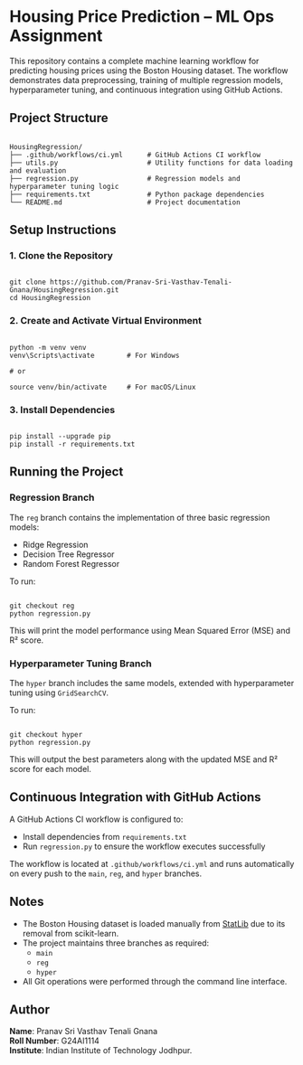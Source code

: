 # Housing Price Prediction – ML Ops Assignment

This repository contains a complete machine learning workflow for predicting housing prices using the Boston Housing dataset. The workflow demonstrates data preprocessing, training of multiple regression models, hyperparameter tuning, and continuous integration using GitHub Actions.

## Project Structure

```

HousingRegression/
├── .github/workflows/ci.yml      # GitHub Actions CI workflow
├── utils.py                      # Utility functions for data loading and evaluation
├── regression.py                 # Regression models and hyperparameter tuning logic
├── requirements.txt              # Python package dependencies
└── README.md                     # Project documentation

```

## Setup Instructions

### 1. Clone the Repository

```

git clone https://github.com/Pranav-Sri-Vasthav-Tenali-Gnana/HousingRegression.git
cd HousingRegression

```

### 2. Create and Activate Virtual Environment

```

python -m venv venv
venv\Scripts\activate        # For Windows

# or

source venv/bin/activate     # For macOS/Linux

```

### 3. Install Dependencies

```

pip install --upgrade pip
pip install -r requirements.txt

```

## Running the Project

### Regression Branch

The `reg` branch contains the implementation of three basic regression models:

- Ridge Regression
- Decision Tree Regressor
- Random Forest Regressor

To run:

```

git checkout reg
python regression.py

```

This will print the model performance using Mean Squared Error (MSE) and R² score.

### Hyperparameter Tuning Branch

The `hyper` branch includes the same models, extended with hyperparameter tuning using `GridSearchCV`.

To run:

```

git checkout hyper
python regression.py

```

This will output the best parameters along with the updated MSE and R² score for each model.

## Continuous Integration with GitHub Actions

A GitHub Actions CI workflow is configured to:

- Install dependencies from `requirements.txt`
- Run `regression.py` to ensure the workflow executes successfully

The workflow is located at `.github/workflows/ci.yml` and runs automatically on every push to the `main`, `reg`, and `hyper` branches.

## Notes

- The Boston Housing dataset is loaded manually from [StatLib](http://lib.stat.cmu.edu/datasets/boston) due to its removal from scikit-learn.
- The project maintains three branches as required:
  - `main`
  - `reg`
  - `hyper`
- All Git operations were performed through the command line interface.

## Author

**Name**: Pranav Sri Vasthav Tenali Gnana  
**Roll Number**: G24AI1114  
**Institute**: Indian Institute of Technology Jodhpur.
```
